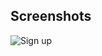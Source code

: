## Screenshots

![Sign up](https://i.postimg.cc/W3zHZhR7/Whats-App-Image-2020-12-18-at-1-44-54-AM.jpg)
